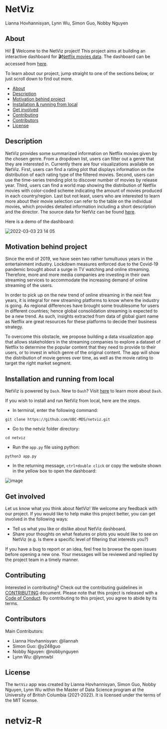# NetViz
Lianna Hovhannisyan, Lynn Wu, Simon Guo, Nobby Nguyen 

## About 

Hi! :wave: Welcome to the NetViz project! This project aims at building an interactive dashboard for :clapper:[Netflix movies data](https://www.kaggle.com/shivamb/netflix-shows). The dashboard can be accessed from [here](https://dsci532-2022-group3-netviz.herokuapp.com/).

To learn about our project, jump straight to one of the sections below, or just scroll down to find out more.

- [About](#about)
- [Description](#description)
- [Motivation behind project](#motivation-behind-project)
- [Installation & running from local](#installation-and-running-from-local)
- [Get involved](#get-involved)
- [Contributing](#contributing)
- [Contributors](#contributors)
- [License](#license)



## Description

NetViz provides some summarized information on Netflix movies given by the chosen genre. From a dropdown list, users can filter out a genre that they are interested in. Currently there are four visualizations available on NetViz. First, users can find a rating plot that displays information on the distribution of each rating type of the filtered movies. Second, users can use the time-series trending plot to discover number of movies by release year. Third, users can find a world map showing the distribution of Netflix movies with color-coded scheme indicating the amount of movies produced in each country/region. Last but not least, users who are interested to learn more about their movie selection can refer to the table on the individual movies, which provides detailed information including a short description and the director. The source data for NetViz can be found [here](https://www.kaggle.com/shivamb/netflix-shows).

Here is a demo of the dashboard:

![2022-03-03 23 14 05](https://user-images.githubusercontent.com/78331839/156862549-517b2400-f88e-49ef-887e-5ef1f446dc96.gif)

## Motivation behind project

Since the end of 2019, we have seen two rather tumultuous years in the entertainment industry. Lockdown measures enforced due to the Covid-19 pandemic brought about a surge in TV watching and online streaming. Therefore, more and more media companies are investing in their own streaming services to accommodate the increasing demand of online streaming of the users.

In order to pick up on the new trend of online streaming in the next few years, it is integral for new streaming platforms to know where the industry is going. As regional differences have brought some troublesome for users in different countries; hence global consolidation streaming is expected to be a new trend. As such, insights extracted from data of global giant name as Netflix are great resources for these platforms to decide their business strategy.

To overcome this obstacle, we propose building a data visualization app that allows stakeholders in the streaming companies to explore a dataset of Netflix to determine the popular content that they need to provide to their users, or to invest in which genre of the original content. The app will show the distribution of movie genres over time, as well as the movie rating to target the right market segment.

## Installation and running from local

NetViz is powered by `Dash`. New to `Dash`? Visit [here](https://dash.plotly.com/introduction) to learn more about `Dash`.

If you wish to install and run NetViz from local, here are the steps.

- In terminal, enter the following command:
```
git clone https://github.com/UBC-MDS/netviz.git
```
- Go to the netviz folder directory:
```
cd netviz
```
- Run the `app.py` file using python:
```
python3 app.py
```
- In the returning message, `ctrl+double click` or copy the website shown in the yellow box to open the dashboard:

![image](https://user-images.githubusercontent.com/78331839/156524652-f4279e6c-3827-4bff-917f-309e8bcba4e6.png)

## Get involved

Let us know what you think about NetViz! We welcome any feedback with our project. If you would like to help make this project better, you can get involved in the following ways:
- Tell us what you like or dislike about NetViz dashboard.
- Share your thoughts on what features or plots you would like to see on NetViz (e.g. Is there a specific level of filtering that interests you?)

If you have a bug to report or an idea, feel free to browse the open issues before opening a new one. Your messages will be reviewed and replied by the project team in a timely manner.

## Contributing

Interested in contributing? Check out the contributing guidelines in [CONTRIBUTING](https://github.com/UBC-MDS/netviz/blob/main/CONTRIBUTING.md) document. Please note that this project is released with a [Code of Conduct](https://github.com/UBC-MDS/netviz/blob/main/CODE_OF_CONDUCT.md). By contributing to this project, you agree to abide by its terms.

## Contributors

Main Contributors:
- Lianna Hovhannisyan: @liannah
- Simon Guo: @y248guo
- Nobby Nguyen: @nobbynguyen
- Lynn Wu: @lynnwbl

## License

The `NetViz` app was created by Lianna Hovhannisyan, Simon Guo, Nobby Nguyen, Lynn Wu within the Master of Data Science program at the University of British Columbia (2021-2022). It is licensed under the terms of the MIT license.

# netviz-R
